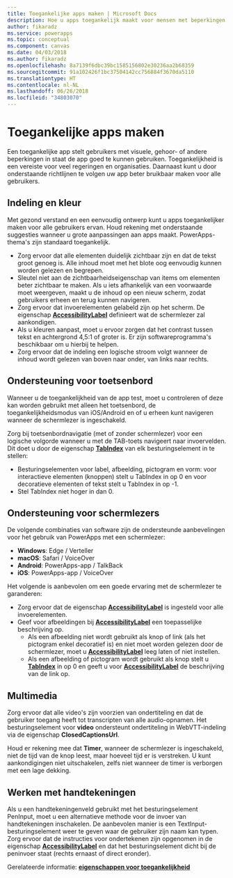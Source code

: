 ```yaml
---
title: Toegankelijke apps maken | Microsoft Docs
description: Hoe u apps toegankelijk maakt voor mensen met beperkingen
author: fikaradz
ms.service: powerapps
ms.topic: conceptual
ms.component: canvas
ms.date: 04/03/2018
ms.author: fikaradz
ms.openlocfilehash: 8a7139f6dbc39bc1585156802e30236aa2b68359
ms.sourcegitcommit: 91a102426f1bc37504142cc756884f3670da5110
ms.translationtype: HT
ms.contentlocale: nl-NL
ms.lasthandoff: 06/26/2018
ms.locfileid: "34803070"
---
```

# <a name="create-accessible-apps"></a>Toegankelijke apps maken
Een toegankelijke app stelt gebruikers met visuele, gehoor- of andere beperkingen in staat de app goed te kunnen gebruiken.  Toegankelijkheid is een vereiste voor veel regeringen en organisaties. Daarnaast kunt u door onderstaande richtlijnen te volgen uw app beter bruikbaar maken voor alle gebruikers.

## <a name="layout-and-color"></a>Indeling en kleur
Met gezond verstand en een eenvoudig ontwerp kunt u apps toegankelijker maken voor alle gebruikers ervan.  Houd rekening met onderstaande suggesties wanneer u grote aanpassingen aan apps maakt.  PowerApps-thema's zijn standaard toegankelijk.
- Zorg ervoor dat alle elementen duidelijk zichtbaar zijn en dat de tekst groot genoeg is.  Alle inhoud moet met het blote oog eenvoudig kunnen worden gelezen en begrepen.
- Sleutel niet aan de zichtbaarheidseigenschap van items om elementen beter zichtbaar te maken.  Als u iets afhankelijk van een voorwaarde moet weergeven, maakt u de inhoud op een nieuw scherm, zodat gebruikers erheen en terug kunnen navigeren.
- Zorg ervoor dat invoerelementen gelabeld zijn op het scherm. De eigenschap **[AccessibilityLabel](controls/properties-accessibility.md)** definieert wat de schermlezer zal aankondigen.
- Als u kleuren aanpast, moet u ervoor zorgen dat het contrast tussen tekst en achtergrond 4,5:1 of groter is.  Er zijn softwareprogramma's beschikbaar om u hierbij te helpen.
- Zorg ervoor dat de indeling een logische stroom volgt wanneer de inhoud wordt gelezen van boven naar onder, van links naar rechts.


## <a name="keyboard-support"></a>Ondersteuning voor toetsenbord
Wanneer u de toegankelijkheid van de app test, moet u controleren of deze kan worden gebruikt met alleen het toetsenbord, de toegankelijkheidsmodus van iOS/Android en of u erheen kunt navigeren wanneer de schermlezer is ingeschakeld.

Zorg bij toetsenbordnavigatie (met of zonder schermlezer) voor een logische volgorde wanneer u met de TAB-toets navigeert naar invoervelden. Dit doet u door de eigenschap **[TabIndex](controls/properties-accessibility.md)** van elk besturingselement in te stellen:
- Besturingselementen voor label, afbeelding, pictogram en vorm: voor interactieve elementen (knoppen) stelt u TabIndex in op 0 en voor decoratieve elementen of tekst stelt u TabIndex in op -1.
- Stel TabIndex niet hoger in dan 0.

## <a name="screen-reader-support"></a>Ondersteuning voor schermlezers
De volgende combinaties van software zijn de ondersteunde aanbevelingen voor het gebruik van PowerApps met een schermlezer:

- **Windows**: Edge / Verteller
- **macOS**: Safari / VoiceOver
- **Android**: PowerApps-app / TalkBack
- **iOS**: PowerApps-app / VoiceOver

Het volgende is aanbevolen om een goede ervaring met de schermlezer te garanderen:

- Zorg ervoor dat de eigenschap **[AccessibilityLabel](controls/properties-accessibility.md)** is ingesteld voor alle invoerelementen.
- Geef voor afbeeldingen bij **[AccessibilityLabel](controls/properties-accessibility.md)** een toepasselijke beschrijving op.
  - Als een afbeelding niet wordt gebruikt als knop of link (als het pictogram enkel decoratief is) en niet moet worden gelezen door de schermlezer, moet u **[AccessibilityLabel](controls/properties-accessibility.md)** leeg laten of niet instellen.
  - Als een afbeelding of pictogram wordt gebruikt als knop stelt u **[TabIndex](controls/properties-accessibility.md)** in op 0 en geeft u voor **[AccessibilityLabel](controls/properties-accessibility.md)** de beschrijving van de link op.


## <a name="multimedia"></a>Multimedia
Zorg ervoor dat alle video's zijn voorzien van ondertiteling en dat de gebruiker toegang heeft tot transcripten van alle audio-opnamen.  Het besturingselement voor **video** ondersteunt ondertiteling in WebVTT-indeling via de eigenschap **ClosedCaptionsUrl**.

Houd er rekening mee dat **Timer**, wanneer de schermlezer is ingeschakeld, niet de tijd van de knop leest, maar hoeveel tijd er is verstreken.  U kunt aankondigingen niet uitschakelen, zelfs niet wanneer de timer is verborgen met een lage dekking.

## <a name="working-with-signatures"></a>Werken met handtekeningen
Als u een handtekeningenveld gebruikt met het besturingselement PenInput, moet u een alternatieve methode voor de invoer van handtekeningen inschakelen.  De aanbevolen manier is een TextInput-besturingselement weer te geven waar de gebruiker zijn naam kan typen.  Zorg ervoor dat de instructies voor ondertekenen zijn opgenomen in de eigenschap **[AccessibilityLabel](controls/properties-accessibility.md)** en dat het besturingselement dicht bij de peninvoer staat (rechts ernaast of direct eronder).



Gerelateerde informatie: **[eigenschappen voor toegankelijkheid](controls/properties-accessibility.md)**
